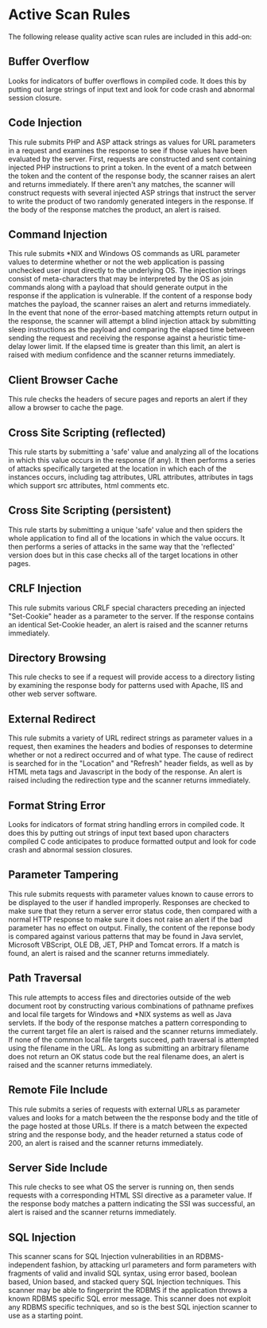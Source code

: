 # Active Scan Rules #

The following release quality active scan rules are included in this add-on:

## Buffer Overflow ##

Looks for indicators of buffer overflows in compiled code. It does this by putting out large strings of input text and look for code crash and abnormal session closure.

## Code Injection ##

This rule submits PHP and ASP attack strings as values for URL parameters in a request and examines the response to see if those values have been evaluated by the server. First, requests are constructed and sent containing injected PHP instructions to print a token. In the event of a match between the token and the content of the response body, the scanner raises an alert and returns immediately. If there aren't any matches, the scanner will construct requests with several injected ASP strings that instruct the server to write the product of two randomly generated integers in the response. If the body of the response matches the product, an alert is raised.

## Command Injection ##

This rule submits \*NIX and Windows OS commands as URL parameter values to determine whether or not the web application is passing unchecked user input directly to the underlying OS. The injection strings consist of meta-characters that may be interpreted by the OS as join commands along with a payload that should generate output in the response if the application is vulnerable. If the content of a response body matches the payload, the scanner raises an alert and returns immediately. In the event that none of the error-based matching attempts return output in the response, the scanner will attempt a blind injection attack by submitting sleep instructions as the payload and comparing the elapsed time between sending the request and receiving the response against a heuristic time-delay lower limit. If the elapsed time is greater than this limit, an alert is raised with medium confidence and the scanner returns immediately.

## Client Browser Cache ##

This rule checks the headers of secure pages and reports an alert if they allow a browser to cache the page.

## Cross Site Scripting (reflected) ##

This rule starts by submitting a 'safe' value and analyzing all of the locations in which this value occurs in the response (if any).
It then performs a series of attacks specifically targeted at the location in which each of the instances occurs, including tag attributes, URL attributes, attributes in tags which support src attributes, html comments etc.

## Cross Site Scripting (persistent) ##

This rule starts by submitting a unique 'safe' value and then spiders the whole application to find all of the locations in which the value occurs.
It then performs a series of attacks in the same way that the 'reflected' version does but in this case checks all of the target locations in other pages.

## CRLF Injection ##

This rule submits various CRLF special characters preceding an injected "Set-Cookie" header as a parameter to the server. If the response contains an identical Set-Cookie header, an alert is raised and the scanner returns immediately.

## Directory Browsing ##

This rule checks to see if a request will provide access to a directory listing by examining the response body for patterns used with Apache, IIS and other web server software.

## External Redirect ##

This rule submits a variety of URL redirect strings as parameter values in a request, then examines the headers and bodies of responses to determine whether or not a redirect occurred and of what type. The cause of redirect is searched for in the "Location" and "Refresh" header fields, as well as by HTML meta tags and Javascript in the body of the response. An alert is raised including the redirection type and the scanner returns immediately.

## Format String Error ##

Looks for indicators of format string handling errors in compiled code. It does this by putting out strings of input text based upon characters compiled C code anticipates to produce formatted output and look for code crash and abnormal session closures.

## Parameter Tampering ##

This rule submits requests with parameter values known to cause errors to be displayed to the user if handled improperly. Responses are checked to make sure that they return a server error status code, then compared with a normal HTTP response to make sure it does not raise an alert if the bad parameter has no effect on output. Finally, the content of the reponse body is compared against various patterns that may be found in Java servlet, Microsoft VBScript, OLE DB, JET, PHP and Tomcat errors. If a match is found, an alert is raised and the scanner returns immediately.

## Path Traversal ##

This rule attempts to access files and directories outside of the web document root by constructing various combinations of pathname prefixes and local file targets for Windows and \*NIX systems as well as Java servlets. If the body of the response matches a pattern corresponding to the current target file an alert is raised and the scanner returns immediately. If none of the common local file targets succeed, path traversal is attempted using the filename in the URL. As long as submitting an arbitrary filename does not return an OK status code but the real filename does, an alert is raised and the scanner returns immediately.

## Remote File Include ##

This rule submits a series of requests with external URLs as parameter values and looks for a match between the the response body and the title of the page hosted at those URLs. If there is a match between the expected string and the response body, and the header returned a status code of 200, an alert is raised and the scanner returns immediately.

## Server Side Include ##

This rule checks to see what OS the server is running on, then sends requests with a corresponding HTML SSI directive as a parameter value. If the response body matches a pattern indicating the SSI was successful, an alert is raised and the scanner returns immediately.

## SQL Injection ##

This scanner scans for SQL Injection vulnerabilities in an RDBMS-independent fashion, by attacking url parameters and form parameters with fragments of valid and invalid SQL syntax, using error based, boolean based, Union based, and stacked query SQL Injection techniques.
This scanner may be able to fingerprint the RDBMS if the application throws a known RDBMS specific SQL error message.
This scanner does not exploit any RDBMS specific techniques, and so is the best SQL injection scanner to use as a starting point.
